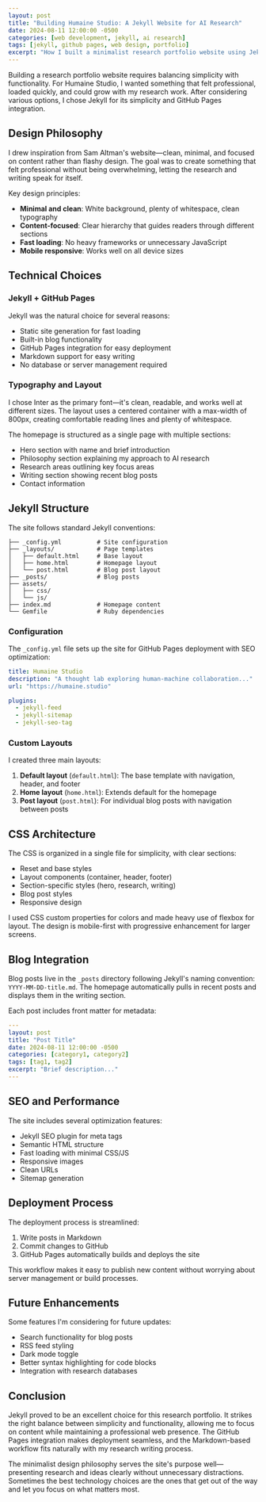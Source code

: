 ```yaml
---
layout: post
title: "Building Humaine Studio: A Jekyll Website for AI Research"
date: 2024-08-11 12:00:00 -0500
categories: [web development, jekyll, ai research]
tags: [jekyll, github pages, web design, portfolio]
excerpt: "How I built a minimalist research portfolio website using Jekyll, focusing on clean design and effective presentation of AI research work."
---
```


Building a research portfolio website requires balancing simplicity with functionality. For Humaine Studio, I wanted something that felt professional, loaded quickly, and could grow with my research work. After considering various options, I chose Jekyll for its simplicity and GitHub Pages integration.

## Design Philosophy

I drew inspiration from Sam Altman's website—clean, minimal, and focused on content rather than flashy design. The goal was to create something that felt professional without being overwhelming, letting the research and writing speak for itself.

Key design principles:
- **Minimal and clean**: White background, plenty of whitespace, clean typography
- **Content-focused**: Clear hierarchy that guides readers through different sections
- **Fast loading**: No heavy frameworks or unnecessary JavaScript
- **Mobile responsive**: Works well on all device sizes

## Technical Choices

### Jekyll + GitHub Pages

Jekyll was the natural choice for several reasons:
- Static site generation for fast loading
- Built-in blog functionality
- GitHub Pages integration for easy deployment
- Markdown support for easy writing
- No database or server management required

### Typography and Layout

I chose Inter as the primary font—it's clean, readable, and works well at different sizes. The layout uses a centered container with a max-width of 800px, creating comfortable reading lines and plenty of whitespace.

The homepage is structured as a single page with multiple sections:
- Hero section with name and brief introduction
- Philosophy section explaining my approach to AI research
- Research areas outlining key focus areas
- Writing section showing recent blog posts
- Contact information

## Jekyll Structure

The site follows standard Jekyll conventions:

```
├── _config.yml          # Site configuration
├── _layouts/            # Page templates
│   ├── default.html     # Base layout
│   ├── home.html        # Homepage layout
│   └── post.html        # Blog post layout
├── _posts/              # Blog posts
├── assets/
│   ├── css/
│   └── js/
├── index.md             # Homepage content
└── Gemfile              # Ruby dependencies
```

### Configuration

The `_config.yml` file sets up the site for GitHub Pages deployment with SEO optimization:

```yaml
title: Humaine Studio
description: "A thought lab exploring human-machine collaboration..."
url: "https://humaine.studio"

plugins:
  - jekyll-feed
  - jekyll-sitemap
  - jekyll-seo-tag
```

### Custom Layouts

I created three main layouts:

1. **Default layout** (`default.html`): The base template with navigation, header, and footer
2. **Home layout** (`home.html`): Extends default for the homepage
3. **Post layout** (`post.html`): For individual blog posts with navigation between posts

## CSS Architecture

The CSS is organized in a single file for simplicity, with clear sections:

- Reset and base styles
- Layout components (container, header, footer)
- Section-specific styles (hero, research, writing)
- Blog post styles
- Responsive design

I used CSS custom properties for colors and made heavy use of flexbox for layout. The design is mobile-first with progressive enhancement for larger screens.

## Blog Integration

Blog posts live in the `_posts` directory following Jekyll's naming convention: `YYYY-MM-DD-title.md`. The homepage automatically pulls in recent posts and displays them in the writing section.

Each post includes front matter for metadata:

```yaml
---
layout: post
title: "Post Title"
date: 2024-08-11 12:00:00 -0500
categories: [category1, category2]
tags: [tag1, tag2]
excerpt: "Brief description..."
---
```

## SEO and Performance

The site includes several optimization features:

- Jekyll SEO plugin for meta tags
- Semantic HTML structure
- Fast loading with minimal CSS/JS
- Responsive images
- Clean URLs
- Sitemap generation

## Deployment Process

The deployment process is streamlined:

1. Write posts in Markdown
2. Commit changes to GitHub
3. GitHub Pages automatically builds and deploys the site

This workflow makes it easy to publish new content without worrying about server management or build processes.

## Future Enhancements

Some features I'm considering for future updates:

- Search functionality for blog posts
- RSS feed styling
- Dark mode toggle
- Better syntax highlighting for code blocks
- Integration with research databases

## Conclusion

Jekyll proved to be an excellent choice for this research portfolio. It strikes the right balance between simplicity and functionality, allowing me to focus on content while maintaining a professional web presence. The GitHub Pages integration makes deployment seamless, and the Markdown-based workflow fits naturally with my research writing process.

The minimalist design philosophy serves the site's purpose well—presenting research and ideas clearly without unnecessary distractions. Sometimes the best technology choices are the ones that get out of the way and let you focus on what matters most.